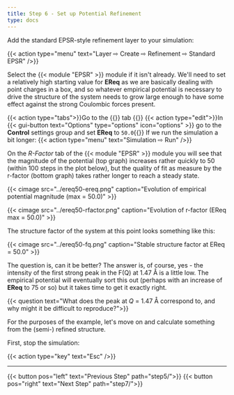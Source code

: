 ```yaml
---
title: Step 6 - Set up Potential Refinement
type: docs
---
```



Add the standard EPSR-style refinement layer to your simulation:

{{< action type="menu" text="Layer &#8680; Create &#8680; Refinement &#8680; Standard EPSR" />}}

Select the {{< module "EPSR" >}} module if it isn't already. We'll need to set a relatively high starting value for **EReq** as we are basically dealing with point charges in a box, and so whatever empirical potential is necessary to drive the structure of the system needs to grow large enough to have some effect against the strong Coulombic forces present.

{{< action type="tabs">}}Go to the {{<gui-tab type="layer" text="Refine (EPSR)">}} tab {{</action>}}
{{< action type="edit">}}In {{< gui-button text="Options" type="options" icon="options" >}} go to the **Control** settings group and set **EReq** to `50.0`{{</action>}}
If we run the simulation a bit longer:
{{< action type="menu" text="Simulation &#8680; Run" />}}

On the _R-Factor_ tab of the {{< module "EPSR" >}} module you will see that the magnitude of the potential (top graph) increases rather quickly to 50 (within 100 steps in the plot below), but the quality of fit as measure by the r-factor (bottom graph) takes rather longer to reach a steady state.

{{< cimage src="../ereq50-ereq.png" caption="Evolution of empirical potential magnitude (max = 50.0)" >}}

{{< cimage src="../ereq50-rfactor.png" caption="Evolution of r-factor (EReq max = 50.0)" >}}

The structure factor of the system at this point looks something like this:

{{< cimage src="../ereq50-fq.png" caption="Stable structure factor at EReq = 50.0" >}}

The question is, can it be better? The answer is, of course, yes - the intensity of the first strong peak in the F(Q) at 1.47 &#8491; is a little low. The empirical potential will eventually sort this out (perhaps with an increase of **EReq** to 75 or so) but it takes time to get it exactly right.

{{< question text="What does the peak at _Q_ = 1.47 &#8491; correspond to, and why might it be difficult to reproduce?">}}

For the purposes of the example, let's move on and calculate something from the (semi-) refined structure.

First, stop the simulation:

{{< action type="key" text="Esc" />}}

* * *
{{< button pos="left" text="Previous Step" path="step5/">}}
{{< button pos="right" text="Next Step" path="step7/">}}
